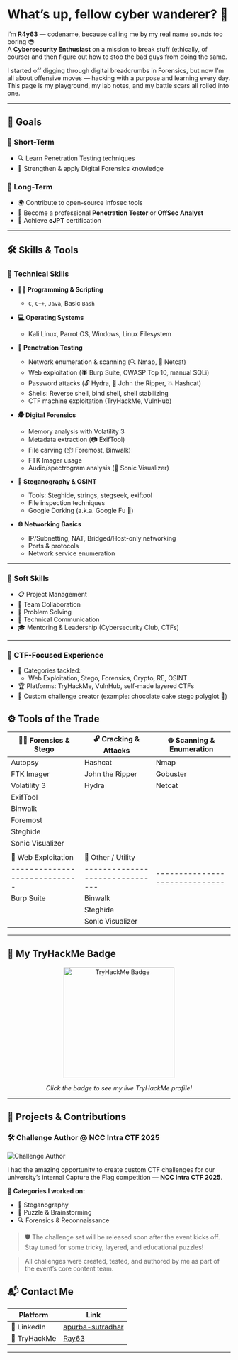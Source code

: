 # What’s up, fellow cyber wanderer? 👾

I’m **R4y63** — codename, because calling me by my real name sounds too boring 😎  
A **Cybersecurity Enthusiast** on a mission to break stuff (ethically, of course) and then figure out how to stop the bad guys from doing the same.

I started off digging through digital breadcrumbs in Forensics, but now I’m all about offensive moves — hacking with a purpose and learning every day.  
This page is my playground, my lab notes, and my battle scars all rolled into one.

---

## 🎯 Goals

### 📌 Short-Term
- 🔍 Learn Penetration Testing techniques
- 🧪 Strengthen & apply Digital Forensics knowledge

### 🧠 Long-Term
- 🌍 Contribute to open-source infosec tools
- 🧠 Become a professional **Penetration Tester** or **OffSec Analyst**
- 📜 Achieve **eJPT** certification

---

## 🛠️ Skills & Tools

### 🧷 Technical Skills

- **🧑‍💻 Programming & Scripting**
  - `C`, `C++`, `Java`, Basic `Bash`

- **💻 Operating Systems**
  - Kali Linux, Parrot OS, Windows, Linux Filesystem

- **🧪 Penetration Testing**
  - Network enumeration & scanning (🔍 Nmap, 🧠 Netcat)
  - Web exploitation (🕷️ Burp Suite, OWASP Top 10, manual SQLi)
  - Password attacks (🔓 Hydra, 🧠 John the Ripper, 💥 Hashcat)
  - Shells: Reverse shell, bind shell, shell stabilizing
  - CTF machine exploitation (TryHackMe, VulnHub)

- **🕵️ Digital Forensics**
  - Memory analysis with Volatility 3
  - Metadata extraction (📷 ExifTool)
  - File carving (📦 Foremost, Binwalk)
  - FTK Imager usage
  - Audio/spectrogram analysis (🎵 Sonic Visualizer)

- **🧙 Steganography & OSINT**
  - Tools: Steghide, strings, stegseek, exiftool
  - File inspection techniques
  - Google Dorking (a.k.a. Google Fu 🧠)

- **🌐 Networking Basics**
  - IP/Subnetting, NAT, Bridged/Host-only networking
  - Ports & protocols
  - Network service enumeration

---

### 💼 Soft Skills

- 📋 Project Management
- 👥 Team Collaboration
- 🧠 Problem Solving
- 🎤 Technical Communication
- 🎓 Mentoring & Leadership (Cybersecurity Club, CTFs)

---

### 🧩 CTF-Focused Experience

- 🔐 Categories tackled:
  - Web Exploitation, Stego, Forensics, Crypto, RE, OSINT
- 🏆 Platforms: TryHackMe, VulnHub, self-made layered CTFs
- 🧠 Custom challenge creator (example: chocolate cake stego polyglot 🍰)
## ⚙️ Tools of the Trade

| 🕵️‍♀️ Forensics & Stego     | 🔓 Cracking & Attacks         | 🌐 Scanning & Enumeration   |
|-----------------------------|-------------------------------|------------------------------|
| Autopsy                     | Hashcat                       | Nmap                         |
| FTK Imager                  | John the Ripper               | Gobuster                     |
| Volatility 3                | Hydra                         | Netcat                       |
| ExifTool                    |                               |                              |
| Binwalk                     |                               |                              |
| Foremost                    |                               |                              |
| Steghide                    |                               |                              |
| Sonic Visualizer            |                               |                              |
|                             |                               |                              |
| 🧪 Web Exploitation         | 🧠 Other / Utility             |                              |
|-----------------------------|-------------------------------|------------------------------|
| Burp Suite                  | Binwalk                       |                              |
|                             | Steghide                      |                              |
|                             | Sonic Visualizer              |                              |
-----------

## 🏅 My TryHackMe Badge

<p align="center">
  <a href="https://tryhackme.com/p/Ray63" target="_blank" rel="noopener noreferrer">
    <img src="https://tryhackme-badges.s3.amazonaws.com/Ray63.png" alt="TryHackMe Badge" width="250" />
  </a>
</p>

<p align="center">
  <i>Click the badge to see my live TryHackMe profile!</i>
</p>

---
## 📂 Projects & Contributions

### 🛠️ Challenge Author @ NCC Intra CTF 2025

![Challenge Author](https://img.shields.io/badge/NCC%20CTF%202025-Challenge%20Author-%2300ffcc?style=for-the-badge&logo=target&logoColor=black)

I had the amazing opportunity to create custom CTF challenges for our university’s internal Capture the Flag competition — **NCC Intra CTF 2025**.

🧠 **Categories I worked on:**
- 🥷 Steganography
- 🧩 Puzzle & Brainstorming
- 🔍 Forensics & Reconnaissance

> 🛡️ The challenge set will be released soon after the event kicks off.  
> Stay tuned for some tricky, layered, and educational puzzles!  

> All challenges were created, tested, and authored by me as part of the event’s core content team.


## 📬 Contact Me

| Platform    | Link                                                                                   |
| ----------- | -------------------------------------------------------------------------------------- |
| 💼 LinkedIn | [apurba-sutradhar](https://www.linkedin.com/in/apurba-sutradhar-1938a82bb/)            |
| 🧠 TryHackMe| [Ray63](https://tryhackme.com/p/Ray63)                                                |

---
